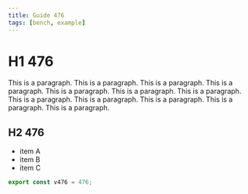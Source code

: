 ```yaml
---
title: Guide 476
tags: [bench, example]
---
```


# H1 476

This is a paragraph. This is a paragraph. This is a paragraph. This is a paragraph. This is a paragraph. This is a paragraph. This is a paragraph. This is a paragraph. This is a paragraph. This is a paragraph. This is a paragraph. This is a paragraph. 

## H2 476

- item A
- item B
- item C

```ts
export const v476 = 476;
```